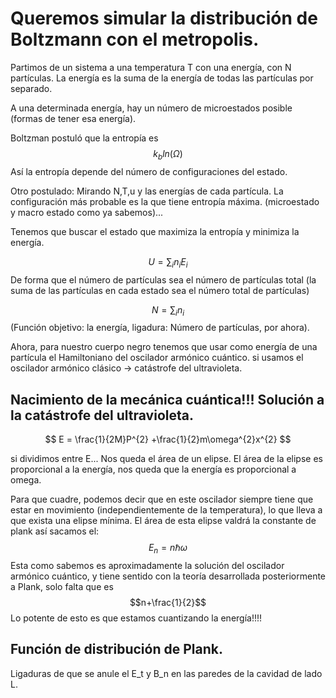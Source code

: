 # Queremos simular la distribución de Boltzmann con el metropolis.
Partimos de un sistema a una temperatura T con una energía, con N partículas. La energía es la suma de la energía de todas las partículas por separado. 

A una determinada energía, hay un número de microestados posible (formas de tener esa energía).

Boltzman postuló que la entropía es $$k_{b}ln(\Omega)$$ Así la entropía depende del número de configuraciones del estado.

Otro postulado: Mirando N,T,u y las energías de cada partícula. La configuración más probable es la que tiene entropía máxima. (microestado y macro estado como ya sabemos)...

Tenemos que buscar el estado que maximiza la entropía y minimiza la energía.

$$ 
U = \sum_{i}n_{i}E_{i}
$$
De forma que el número de partículas sea el número de partículas total (la suma de las partículas en cada estado sea el número total de partículas)

$$
N = \sum_{i}n_{i}
$$
(Función objetivo: la energía, ligadura: Número de partículas, por ahora).

Ahora, para nuestro cuerpo negro tenemos que usar como energía de una partícula el Hamiltoniano del oscilador armónico cuántico. si usamos el oscilador armónico clásico -> catástrofe del ultravioleta.

## Nacimiento de la mecánica cuántica!!! Solución a la catástrofe del ultravioleta.

$$
E = \frac{1}{2M}P^{2} +\frac{1}{2}m\omega^{2}x^{2}
$$

si dividimos entre E... Nos queda el área de un elipse. El área de la elipse es proporcional a la energía, nos queda que la energía es proporcional a omega. 

Para que cuadre, podemos decir que en este oscilador siempre tiene que estar en movimiento (independientemente de la temperatura), lo que lleva a que exista una elipse mínima. El área de esta elipse valdrá la constante de plank así sacamos el: 
$$
E_{n} = n\hbar \omega
$$
Esta como sabemos es aproximadamente la solución del oscilador armónico cuántico, y tiene sentido con la teoría desarrollada posteriormente a Plank, solo falta que es $$n+\frac{1}{2}$$
Lo potente de esto es que estamos cuantizando la energía!!!!


## Función de distribución de Plank.

Ligaduras de que se anule el E_t y B_n en las paredes de la cavidad de lado L.
